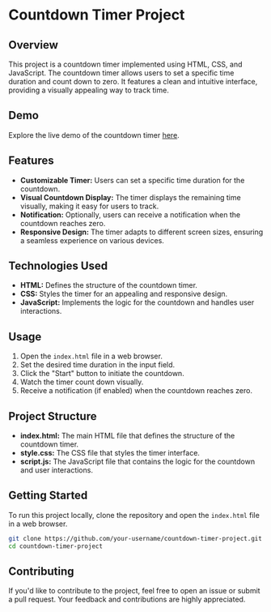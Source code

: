 # Countdown Timer Project

## Overview

This project is a countdown timer implemented using HTML, CSS, and JavaScript. The countdown timer allows users to set a specific time duration and count down to zero. It features a clean and intuitive interface, providing a visually appealing way to track time.

## Demo

Explore the live demo of the countdown timer [here]().

## Features

- **Customizable Timer:** Users can set a specific time duration for the countdown.
- **Visual Countdown Display:** The timer displays the remaining time visually, making it easy for users to track.
- **Notification:** Optionally, users can receive a notification when the countdown reaches zero.
- **Responsive Design:** The timer adapts to different screen sizes, ensuring a seamless experience on various devices.

## Technologies Used

- **HTML:** Defines the structure of the countdown timer.
- **CSS:** Styles the timer for an appealing and responsive design.
- **JavaScript:** Implements the logic for the countdown and handles user interactions.

## Usage

1. Open the `index.html` file in a web browser.
2. Set the desired time duration in the input field.
3. Click the "Start" button to initiate the countdown.
4. Watch the timer count down visually.
5. Receive a notification (if enabled) when the countdown reaches zero.

## Project Structure

- **index.html:** The main HTML file that defines the structure of the countdown timer.
- **style.css:** The CSS file that styles the timer interface.
- **script.js:** The JavaScript file that contains the logic for the countdown and user interactions.

## Getting Started

To run this project locally, clone the repository and open the `index.html` file in a web browser.

```bash
git clone https://github.com/your-username/countdown-timer-project.git
cd countdown-timer-project
```

## Contributing

If you'd like to contribute to the project, feel free to open an issue or submit a pull request. Your feedback and contributions are highly appreciated.

